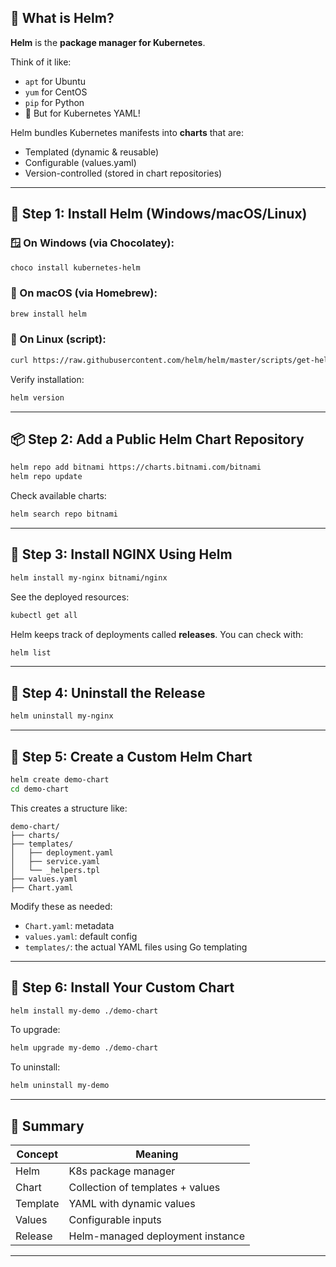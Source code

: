 
## 🧠 What is Helm?

**Helm** is the **package manager for Kubernetes**.

Think of it like:

* `apt` for Ubuntu
* `yum` for CentOS
* `pip` for Python
* 🧢 But for Kubernetes YAML!

Helm bundles Kubernetes manifests into **charts** that are:

* Templated (dynamic & reusable)
* Configurable (values.yaml)
* Version-controlled (stored in chart repositories)

---

## 🔧 Step 1: Install Helm (Windows/macOS/Linux)

### 🪟 On Windows (via Chocolatey):

```bash
choco install kubernetes-helm
```

### 🍎 On macOS (via Homebrew):

```bash
brew install helm
```

### 🐧 On Linux (script):

```bash
curl https://raw.githubusercontent.com/helm/helm/master/scripts/get-helm-3 | bash
```

Verify installation:

```bash
helm version
```

---

## 📦 Step 2: Add a Public Helm Chart Repository

```bash
helm repo add bitnami https://charts.bitnami.com/bitnami
helm repo update
```

Check available charts:

```bash
helm search repo bitnami
```

---

## 🚀 Step 3: Install NGINX Using Helm

```bash
helm install my-nginx bitnami/nginx
```

See the deployed resources:

```bash
kubectl get all
```

Helm keeps track of deployments called **releases**. You can check with:

```bash
helm list
```

---

## 🧼 Step 4: Uninstall the Release

```bash
helm uninstall my-nginx
```

---

## 🧰 Step 5: Create a Custom Helm Chart

```bash
helm create demo-chart
cd demo-chart
```

This creates a structure like:

```
demo-chart/
├── charts/
├── templates/
│   ├── deployment.yaml
│   ├── service.yaml
│   └── _helpers.tpl
├── values.yaml
├── Chart.yaml
```

Modify these as needed:

* `Chart.yaml`: metadata
* `values.yaml`: default config
* `templates/`: the actual YAML files using Go templating

---

## 🧪 Step 6: Install Your Custom Chart

```bash
helm install my-demo ./demo-chart
```

To upgrade:

```bash
helm upgrade my-demo ./demo-chart
```

To uninstall:

```bash
helm uninstall my-demo
```

---

## 📘 Summary

| Concept  | Meaning                          |
| -------- | -------------------------------- |
| Helm     | K8s package manager              |
| Chart    | Collection of templates + values |
| Template | YAML with dynamic values         |
| Values   | Configurable inputs              |
| Release  | Helm-managed deployment instance |

---



